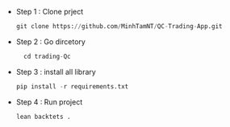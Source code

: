 - Step 1 : Clone prject
  ```python
  git clone https://github.com/MinhTamNT/QC-Trading-App.git
  ```
- Step 2 : Go dircetory
  ```python
    cd trading-Qc
  ```
- Step 3 : install all library
  ```python
  pip install -r requirements.txt
  ```
- Step 4 : Run project
  ```python
  lean backtets .
  ```

